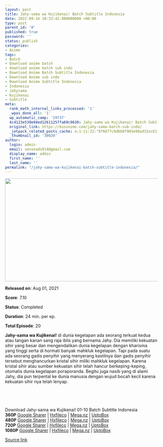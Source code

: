 ```yaml
---
layout: post
title: Jahy-sama wa Kujikenai! Batch Subtitle Indonesia
date: 2022-09-16 10:33:42.000000000 +00:00
type: post
parent_id: '0'
published: true
password: ''
status: publish
categories:
- Anime
tags:
- Batch
- Download anime batch
- download anime batch sub indo
- Download Anime Batch Subtitle Indonesia
- Download Anime sub indo
- Download Anime Subtitle Indonesia
- Indonesia
- Jahysama
- Kujikenai
- Subtitle
meta:
  rank_math_internal_links_processed: '1'
  _wpas_done_all: '1'
  wp_automatic_camp: '29737'
  4c4123e539e94ed12611257fa69c9630: Jahy-sama wa Kujikenai! Batch Subtitle Indonesia
  original_link: https://kusonime.com/jahy-sama-batch-sub-indo/
  _jetpack_related_posts_cache: a:1:{s:32:"8f6677c9d6b0f903e98ad32ec61f8deb";a:2:{s:7:"expires";i:1663526144;s:7:"payload";a:3:{i:0;a:1:{s:2:"id";i:30332;}i:1;a:1:{s:2:"id";i:30424;}i:2;a:1:{s:2:"id";i:29971;}}}}
  _thumbnail_id: '30020'
author:
  login: admin
  email: senseads014@gmail.com
  display_name: admin
  first_name: ''
  last_name: ''
permalink: "/jahy-sama-wa-kujikenai-batch-subtitle-indonesia/"
---
```

<p><img width="604" height="340" src="{{ site.baseurl }}/assets/2022/09/Jahy-sama-wa-Kujikenai-604x340.jpg" class="attachment-thumb-large size-thumb-large wp-post-image" alt="" loading="lazy" title="Jahy-sama wa Kujikenai! Batch Subtitle Indonesia" srcset="https://kusonime.com/wp-content/uploads/2021/08/Jahy-sama-wa-Kujikenai-604x340.jpg 604w, https://kusonime.com/wp-content/uploads/2021/08/Jahy-sama-wa-Kujikenai-300x169.jpg 300w, https://kusonime.com/wp-content/uploads/2021/08/Jahy-sama-wa-Kujikenai-768x432.jpg 768w, https://kusonime.com/wp-content/uploads/2021/08/Jahy-sama-wa-Kujikenai-520x293.jpg 520w, https://kusonime.com/wp-content/uploads/2021/08/Jahy-sama-wa-Kujikenai.jpg 1000w" sizes="(max-width: 604px) 100vw, 604px" />
<p><b>Released on</b>: Aug 01, 2021</p>
<p>
<p><b>Score</b>: 7.10</p>
<p>
<p><b>Status</b>: Completed</p>
<p>
<p><b>Duration</b>: 24 min. per ep.</p>
<p>
<p><b>Total Episode</b>: 20</p>
<p>
<p><strong>Jahy-sama wa Kujikenai!</strong> di dunia kegelapan ada seorang terkuat kedua atau tangan kanan sang raja iblis yang bernama Jahy. Dia memiliki kekuatan sihir yang besar dan mengendalikan dunia kegelapan dengan kharisma yang tinggi serta di hormati banyak mahkluk kegelapan. Tapi pada suatu ada seorang gadis penyihir yang menyerang kastilnya dan gadis penyihir tersebut menghancurkan kristal sihir miliki mahkluk kegelapan. Karena kristal sihir atau sumber kekuatan sihir telah hancur berkeping-keping, otomatis dunia kegelapan poraporanda. Begitu juga nasib yang di alami Jahy, dia pun terpental ke dunia manusia dengan wujud bocah kecil karena kekuatan sihir nya telah lenyap.</p>
<p>
<p> </p>
<p>
<p> </p>
<p>
<div class="smokeddl">
<div class="smokettl">Download Jahy-sama wa Kujikenai! 01-10 Batch Subtitle Indonesia</div>
<div class="smokeurl"><strong>360P</strong> <a href="https://acefile.co/f/57226111/kusonime-jahy-yang-patang-mundur-01-10-360p-rar" target="_blank" rel="noopener noreferrer">Google Sharer</a> | <a href="https://hxfile.co/nenmnx9weq6m" target="_blank" rel="noopener">Hxfileco</a> | <a href="https://mega.nz/file/WN500baS#cFQTWEaG9ZRNsk59QaV_rDPbXG7ESDjkdBUrx2c7QrQ" target="_blank" rel="noopener">Mega.nz</a> | <a href="https://uptobox.com/ok2ojd6l7ctm" target="_blank" rel="noopener">UptoBox</a></div>
<div class="smokeurl"><strong>480P</strong> <a href="https://acefile.co/f/57226115/kusonime-jahy-yang-patang-mundur-01-10-480p-rar" target="_blank" rel="noopener noreferrer">Google Sharer</a> | <a href="https://hxfile.co/qmslhw3fvfu3" target="_blank" rel="noopener">Hxfileco</a> | <a href="https://mega.nz/file/aQx0XRaT#aRvaG5XjFA8RoRKi_-F8XJ_yH2cicO1EbAFniqmAp4k" target="_blank" rel="noopener">Mega.nz</a> | <a href="https://uptobox.com/vmsk2b8syady" target="_blank" rel="noopener">UptoBox</a></div>
<div class="smokeurl"><strong>720P</strong> <a href="https://acefile.co/f/57226118/kusonime-jahy-yang-patang-mundur-01-10-720p-rar" target="_blank" rel="noopener noreferrer">Google Sharer</a> | <a href="https://hxfile.co/umhp7ru0zjlf" target="_blank" rel="noopener">Hxfileco</a> | <a href="https://mega.nz/file/XI5m0L6S#NkKek_ABD014T1bHU7AMHmFBbeROpIbFvMPwBigs9Sk" target="_blank" rel="noopener">Mega.nz</a> | <a href="https://uptobox.com/4qirill4v95r" target="_blank" rel="noopener">UptoBox</a></div>
<div class="smokeurl"><strong>1080P</strong> <a href="https://acefile.co/f/57226119/kusonime-jahy-yang-patang-mundur-01-10-1080p-rar" target="_blank" rel="noopener noreferrer">Google Sharer</a> | <a href="https://hxfile.co/8da6iewhz9lj" target="_blank" rel="noopener">Hxfileco</a> | <a href="https://mega.nz/file/CB5S1ZZB#A-RDHxnFNAgjJeOLzOGyOO2fKipTmOGAIYYu5zhpuaA" target="_blank" rel="noopener">Mega.nz</a> | <a href="https://uptobox.com/bcc4zf3rgo2q" target="_blank" rel="noopener">UptoBox</a></div>
</div>
<p><a href="https://kusonime.com/jahy-sama-batch-sub-indo/">Source link </a></p>
